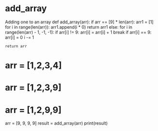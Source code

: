# add_array
Adding one to an array
def add_array(arr):
    if arr == [9] * len(arr):
        arr1 = [1]
        for i in range(len(arr)):
            arr1.append(i * 0)
        return arr1
    else:
        for i in range(len(arr) - 1, -1, -1):
            if arr[i] != 9:
                arr[i] = arr[i] + 1
                break
            if arr[i] == 9:
                arr[i] = 0
                i -= 1

    return arr


# arr = [1,2,3,4]
# arr = [1,2,3,9]
# arr = [1,2,9,9]
arr = [9, 9, 9, 9]
result = add_array(arr)
print(result)
